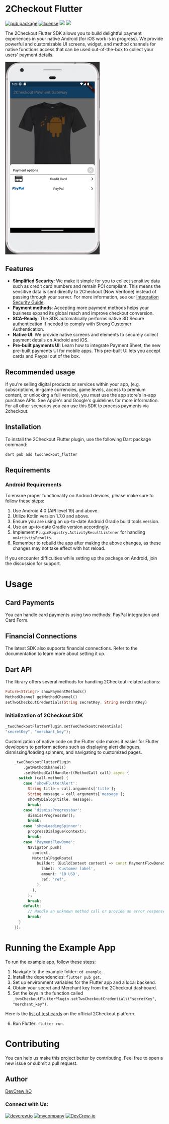 # 2Checkout Flutter

[![pub package](https://img.shields.io/github/v/tag/DevCrew-io/2checkout-flutter)](https://pub.dev/packages/2checkout-flutter)
[![license](https://img.shields.io/badge/license-MIT-green)](https://github.com/DevCrew-io/2checkout-flutter/LICENSE)
![](https://img.shields.io/badge/Code-Dart-informational?style=flat&logo=dart&color=29B1EE)
![](https://img.shields.io/badge/Code-Flutter-informational?style=flat&logo=flutter&color=0C459C)

The 2Checkout Flutter SDK allows you to build delightful payment experiences in your native Android (for iOS work is in progress). We provide powerful and customizable UI screens, widget, and method channels for native functions access that can be used out-of-the-box to collect your users' payment details.

<img src="https://github.com/DevCrew-io/2checkout-flutter/blob/readme/screenshots/1.png" alt="Alt Text" width="300">


## Features

- **Simplified Security**: We make it simple for you to collect sensitive data such as credit card numbers and remain PCI compliant. This means the sensitive data is sent directly to 2Checkout (Now Verifone) instead of passing through your server. For more information, see our [Integration Security Guide](https://verifone.cloud/docs/2checkout/Documentation).
- **Payment methods**: Accepting more payment methods helps your business expand its global reach and improve checkout conversion.
- **SCA-Ready**: The SDK automatically performs native 3D Secure authentication if needed to comply with Strong Customer Authentication.
- **Native UI**: We provide native screens and elements to securely collect payment details on Android and iOS.
- **Pre-built payments UI**: Learn how to integrate Payment Sheet, the new pre-built payments UI for mobile apps. This pre-built UI lets you accept cards and Paypal out of the box.

## Recommended usage

If you're selling digital products or services within your app, (e.g. subscriptions, in-game currencies, game levels, access to premium content, or unlocking a full version), you must use the app store's in-app purchase APIs. See Apple's and Google's guidelines for more information. For all other scenarios you can use this SDK to process payments via 2checkout.

## Installation

To install the 2Checkout Flutter plugin, use the following Dart package command:

```bash
dart pub add twocheckout_flutter
```

## Requirements
### Android Requirements

To ensure proper functionality on Android devices, please make sure to follow these steps:

1. Use Android 4.0 (API level 19) and above.
2. Utilize Kotlin version 1.7.0 and above.
3. Ensure you are using an up-to-date Android Gradle build tools version.
4. Use an up-to-date Gradle version accordingly.
5. Implement `PluginRegistry.ActivityResultListener` for handling `onActivityResults`.
6. Remember to rebuild the app after making the above changes, as these changes may not take effect with hot reload.

If you encounter difficulties while setting up the package on Android, join the discussion for support.

# Usage
## Card Payments
You can handle card payments using two methods: PayPal integration and Card Form.

## Financial Connections
The latest SDK also supports financial connections. Refer to the documentation to learn more about setting it up.

## Dart API
The library offers several methods for handling 2Checkout-related actions:

```dart
Future<String?> showPaymentMethods()
MethodChannel getMethodChannel()
setTwoCheckoutCredentials(String secretKey, String merchantKey)
```

### Initialization of 2Checkout SDK
```dart
_twoCheckoutFlutterPlugin.setTwoCheckoutCredentials(
"secretKey", "merchant_key");
```

Customization of native code on the Flutter side makes it easier for Flutter developers to perform actions such as displaying alert dialogues, dismissing/loading spinners, and navigating to customized pages.

```dart
    _twoCheckoutFlutterPlugin
        .getMethodChannel()
        .setMethodCallHandler((MethodCall call) async {
      switch (call.method) {
        case 'showFlutterAlert':
          String title = call.arguments['title'];
          String message = call.arguments['message'];
          showMyDialog(title, message);
          break;
        case 'dismissProgressbar':
          dismissProgressBar();
          break;
        case 'showLoadingSpinner':
          progressDialogue(context);
          break;
        case 'PaymentFlowDone':
          Navigator.push(
            context,
            MaterialPageRoute(
              builder: (BuildContext context) => const PaymentFlowDoneScreen(
                label: 'Customer label',
                amount: '10 USD',
                ref: 'ref',
              ),
            ),
          );
          break;
        default:
          // Handle an unknown method call or provide an error response.
          break;
      }
    });
```

# Running the Example App

To run the example app, follow these steps:

1. Navigate to the example folder: `cd example`.
2. Install the dependencies: `flutter pub get`.
3. Set up environment variables for the Flutter app and a local backend.
4. Obtain your secret and Merchant key from the 2Checkout dashboard.
5. Set the keys in the function called `_twoCheckoutFlutterPlugin.setTwoCheckoutCredentials("secretKey", "merchant_key")`.

Here is the [list of test cards](https://verifone.cloud/docs/2checkout/Documentation/09Test_ordering_system/01Test_payment_methods) on the official 2Checkout platform.

6. Run Flutter: `flutter run`.

# Contributing

You can help us make this project better by contributing. Feel free to open a new issue or submit a pull request.

## Author

[DevCrew I/O](https://devcrew.io/)
<h3 align=“left”>Connect with Us:</h3>
<p align="left">
<a href="https://devcrew.io" target="blank"><img align="center" src="https://devcrew.io/wp-content/uploads/2022/09/logo.svg" alt="devcrew.io" height="35" width="35" /></a>
<a href="https://www.linkedin.com/company/devcrew-io/mycompany/" target="blank"><img align="center" src="https://raw.githubusercontent.com/rahuldkjain/github-profile-readme-generator/master/src/images/icons/Social/linked-in-alt.svg" alt="mycompany" height="30" width="40" /></a>
<a href="https://github.com/DevCrew-io" target="blank"><img align="center" src="https://cdn-icons-png.flaticon.com/512/733/733553.png" alt="DevCrew-io" height="32" width="32" /></a>
</p>
